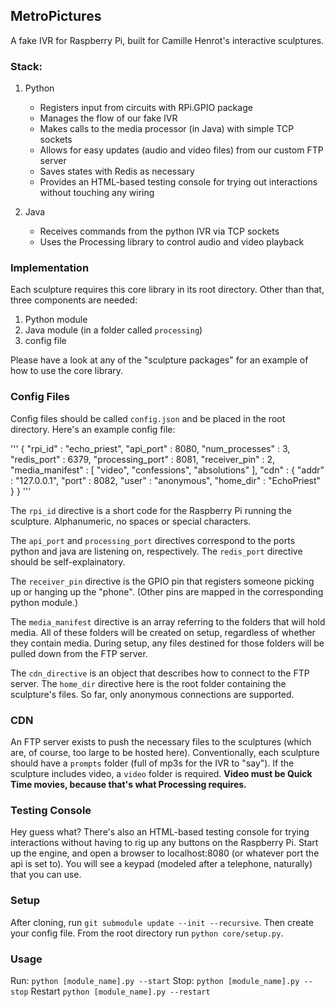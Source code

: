 ## MetroPictures

A fake IVR for Raspberry Pi, built for Camille Henrot's interactive sculptures.

### Stack:

1.	Python

	*	Registers input from circuits with RPi.GPIO package
	*	Manages the flow of our fake IVR
	*	Makes calls to the media processor (in Java) with simple TCP sockets
	*	Allows for easy updates (audio and video files) from our custom FTP server
	*	Saves states with Redis as necessary
	*	Provides an HTML-based testing console for trying out interactions without touching any wiring

1.	Java

	*	Receives commands from the python IVR via TCP sockets
	*	Uses the Processing library to control audio and video playback

### Implementation

Each sculpture requires this core library in its root directory.  Other than that, three components are needed:

1.	Python module
1.	Java module (in a folder called `processing`)
1.	config file

Please have a look at any of the "sculpture packages" for an example of how to use the core library.

### Config Files

Config files should be called `config.json` and be placed in the root directory.  Here's an example config file:

'''
{
	"rpi_id" : "echo_priest",
	"api_port" : 8080,
	"num_processes" : 3,
	"redis_port" : 6379,
	"processing_port" : 8081,
	"receiver_pin" : 2,
	"media_manifest" : [
		"video",
		"confessions",
		"absolutions"
	],
	"cdn" : {
		"addr" : "127.0.0.1",
		"port" : 8082,
		"user" : "anonymous",
		"home_dir" : "EchoPriest"
	}
}
'''

The `rpi_id` directive is a short code for the Raspberry Pi running the sculpture.  Alphanumeric, no spaces or special characters.

The `api_port` and `processing_port` directives correspond to the ports python and java are listening on, respectively.  The `redis_port` directive should be self-explainatory.

The `receiver_pin` directive is the GPIO pin that registers someone picking up or hanging up the "phone".  (Other pins are mapped in the corresponding python module.)

The `media_manifest` directive is an array referring to the folders that will hold media.  All of these folders will be created on setup, regardless of whether they contain media.  During setup, any files destined for those folders will be pulled down from the FTP server.

The `cdn_directive` is an object that describes how to connect to the FTP server.  The `home_dir` directive here is the root folder containing the sculpture's files.  So far, only anonymous connections are supported.

### CDN

An FTP server exists to push the necessary files to the sculptures (which are, of course, too large to be hosted here).  Conventionally, each sculpture should have a `prompts` folder (full of mp3s for the IVR to "say").  If the sculpture includes video, a `video` folder is required.  **Video must be Quick Time movies, because that's what Processing requires.**

### Testing Console

Hey guess what?  There's also an HTML-based testing console for trying interactions without having to rig up any buttons on the Raspberry Pi.  Start up the engine, and open a browser to localhost:8080 (or whatever port the api is set to).  You will see a keypad (modeled after a telephone, naturally) that you can use.

### Setup

After cloning, run `git submodule update --init --recursive`.  Then create your config file.  From the root directory run `python core/setup.py`.

### Usage

Run: `python [module_name].py --start`
Stop: `python [module_name].py --stop`
Restart `python [module_name].py --restart`
